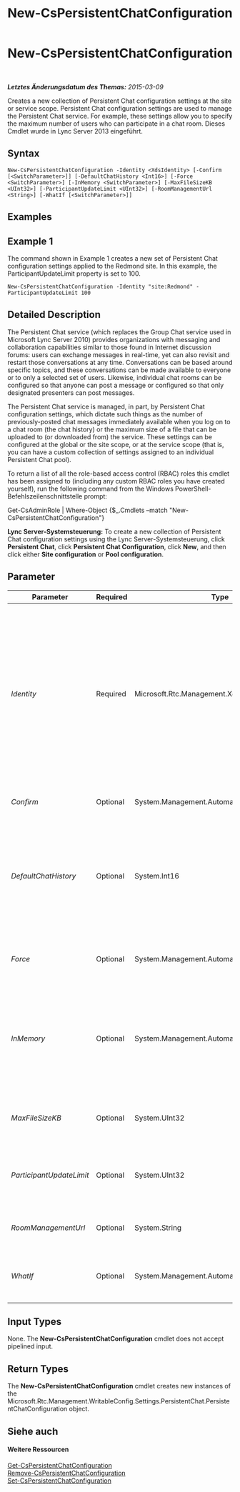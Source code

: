 ﻿---
title: New-CsPersistentChatConfiguration
TOCTitle: New-CsPersistentChatConfiguration
ms:assetid: df83eebe-c20c-4e22-a5d4-1546a7f06e25
ms:mtpsurl: https://technet.microsoft.com/de-de/library/JJ205330(v=OCS.15)
ms:contentKeyID: 49295650
ms.date: 05/19/2016
mtps_version: v=OCS.15
ms.translationtype: HT
---

# New-CsPersistentChatConfiguration

 

_**Letztes Änderungsdatum des Themas:** 2015-03-09_

Creates a new collection of Persistent Chat configuration settings at the site or service scope. Persistent Chat configuration settings are used to manage the Persistent Chat service. For example, these settings allow you to specify the maximum number of users who can participate in a chat room. Dieses Cmdlet wurde in Lync Server 2013 eingeführt.

## Syntax

    New-CsPersistentChatConfiguration -Identity <XdsIdentity> [-Confirm [<SwitchParameter>]] [-DefaultChatHistory <Int16>] [-Force <SwitchParameter>] [-InMemory <SwitchParameter>] [-MaxFileSizeKB <UInt32>] [-ParticipantUpdateLimit <UInt32>] [-RoomManagementUrl <String>] [-WhatIf [<SwitchParameter>]]

## Examples

## Example 1

The command shown in Example 1 creates a new set of Persistent Chat configuration settings applied to the Redmond site. In this example, the ParticipantUpdateLimit property is set to 100.

    New-CsPersistentChatConfiguration -Identity "site:Redmond" -ParticipantUpdateLimit 100

## Detailed Description

The Persistent Chat service (which replaces the Group Chat service used in Microsoft Lync Server 2010) provides organizations with messaging and collaboration capabilities similar to those found in Internet discussion forums: users can exchange messages in real-time, yet can also revisit and restart those conversations at any time. Conversations can be based around specific topics, and these conversations can be made available to everyone or to only a selected set of users. Likewise, individual chat rooms can be configured so that anyone can post a message or configured so that only designated presenters can post messages.

The Persistent Chat service is managed, in part, by Persistent Chat configuration settings, which dictate such things as the number of previously-posted chat messages immediately available when you log on to a chat room (the chat history) or the maximum size of a file that can be uploaded to (or downloaded from) the service. These settings can be configured at the global or the site scope, or at the service scope (that is, you can have a custom collection of settings assigned to an individual Persistent Chat pool).

To return a list of all the role-based access control (RBAC) roles this cmdlet has been assigned to (including any custom RBAC roles you have created yourself), run the following command from the Windows PowerShell-Befehlszeilenschnittstelle prompt:

Get-CsAdminRole | Where-Object {$\_.Cmdlets –match "New-CsPersistentChatConfiguration"}

**Lync Server-Systemsteuerung:** To create a new collection of Persistent Chat configuration settings using the Lync Server-Systemsteuerung, click **Persistent Chat**, click **Persistent Chat Configuration**, click **New**, and then click either **Site configuration** or **Pool configuration**.

## Parameter


<table>
<colgroup>
<col style="width: 25%" />
<col style="width: 25%" />
<col style="width: 25%" />
<col style="width: 25%" />
</colgroup>
<thead>
<tr class="header">
<th>Parameter</th>
<th>Required</th>
<th>Type</th>
<th>Description</th>
</tr>
</thead>
<tbody>
<tr class="odd">
<td><p><em>Identity</em></p></td>
<td><p>Required</p></td>
<td><p>Microsoft.Rtc.Management.Xds.XdsIdentity</p></td>
<td><p>Unique identifier for the new Persistent Chat configuration settings being created. New configuration settings can be created at either the site or the service scope (for the Persistent Chat Server service, only). To create new settings at the site scope, use syntax similar to this:</p>
<p>-Identity &quot;site:Redmond&quot;</p>
<p>To create new settings at the service scope, use syntax like this:</p>
<p>-Identity &quot;service:PersistentChatServer:atl-gc-001.litwarein.com&quot;</p></td>
</tr>
<tr class="even">
<td><p><em>Confirm</em></p></td>
<td><p>Optional</p></td>
<td><p>System.Management.Automation.SwitchParameter</p></td>
<td><p>Prompts you for confirmation before executing the command.</p></td>
</tr>
<tr class="odd">
<td><p><em>DefaultChatHistory</em></p></td>
<td><p>Optional</p></td>
<td><p>System.Int16</p></td>
<td><p>Default number of chat messages instantly available in a chat room. Note that this value represents only the number of messages immediately available; it does not place a limit on the total amount of messages that can be retrieved.</p>
<p>DefaultChatHistory can be set to any value between 1 and 500, inclusive. The default value is 30.</p></td>
</tr>
<tr class="even">
<td><p><em>Force</em></p></td>
<td><p>Optional</p></td>
<td><p>System.Management.Automation.SwitchParameter</p></td>
<td><p>Suppresses the display of any non-fatal error message that might occur when running the command.</p></td>
</tr>
<tr class="odd">
<td><p><em>InMemory</em></p></td>
<td><p>Optional</p></td>
<td><p>System.Management.Automation.SwitchParameter</p></td>
<td><p>Creates an object reference without actually committing the object as a permanent change. If you assign the output of this cmdlet called with this parameter to a variable, you can make changes to the properties of the object reference and then commit those changes by calling this cmdlet’s matching Set- cmdlet.</p></td>
</tr>
<tr class="even">
<td><p><em>MaxFileSizeKB</em></p></td>
<td><p>Optional</p></td>
<td><p>System.UInt32</p></td>
<td><p>Maximum size of a file (in kilobytes) that can be uploaded or downloaded by the web service. The default value is 20000 KB.</p></td>
</tr>
<tr class="odd">
<td><p><em>ParticipantUpdateLimit</em></p></td>
<td><p>Optional</p></td>
<td><p>System.UInt32</p></td>
<td><p>Maximum number of users who can participate in a chat room before the active participant list updates are disabled. The default value is 75.</p></td>
</tr>
<tr class="even">
<td><p><em>RoomManagementUrl</em></p></td>
<td><p>Optional</p></td>
<td><p>System.String</p></td>
<td><p>URL for the Web page that administrators can use to manage individual chat rooms.</p></td>
</tr>
<tr class="odd">
<td><p><em>WhatIf</em></p></td>
<td><p>Optional</p></td>
<td><p>System.Management.Automation.SwitchParameter</p></td>
<td><p>Describes what would happen if you executed the command without actually executing the command.</p></td>
</tr>
</tbody>
</table>


## Input Types

None. The **New-CsPersistentChatConfiguration** cmdlet does not accept pipelined input.

## Return Types

The **New-CsPersistentChatConfiguration** cmdlet creates new instances of the Microsoft.Rtc.Management.WritableConfig.Settings.PersistentChat.PersistentChatConfiguration object.

## Siehe auch

#### Weitere Ressourcen

[Get-CsPersistentChatConfiguration](get-cspersistentchatconfiguration.md)  
[Remove-CsPersistentChatConfiguration](remove-cspersistentchatconfiguration.md)  
[Set-CsPersistentChatConfiguration](set-cspersistentchatconfiguration.md)

